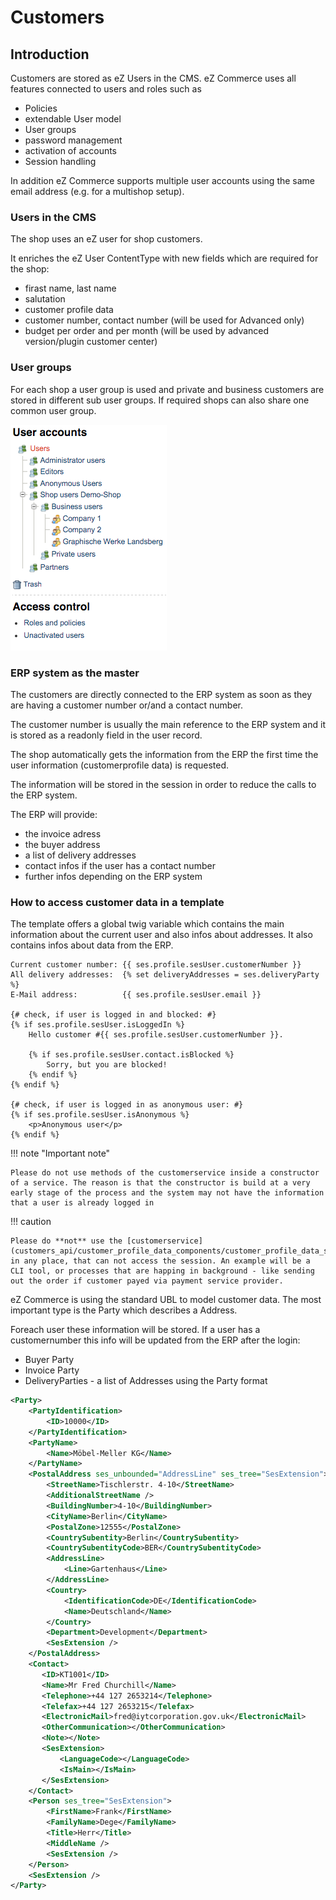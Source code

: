 # Customers

## Introduction

Customers are stored as eZ Users in the CMS. eZ Commerce uses all features connected to users and roles such as

- Policies
- extendable User model
- User groups
- password management
- activation of accounts
- Session handling

In addition eZ Commerce supports multiple user accounts using the same email address (e.g. for a multishop setup).

### Users in the CMS

The shop uses an eZ user for shop customers. 

It enriches the eZ User ContentType with new fields which are required for the shop:

- firast name, last name
- salutation
- customer profile data
- customer number, contact number (will be used for Advanced only)
- budget per order and per month (will be used by advanced version/plugin customer center)

### User groups

For each shop a user group is used and private and business customers are stored in different sub user groups. If required shops can also share one common user group.

![](../img/customers_1.png)

### ERP system as the master

The customers are directly connected to the ERP system as soon as they are having a customer number or/and a contact number. 

The customer number is usually the main reference to the ERP system and it is stored as a readonly field in the user record. 

The shop automatically gets the information from the ERP the first time the user information (customerprofile data) is requested.

The information will be stored in the session in order to reduce the calls to the ERP system.

The ERP will provide:

- the invoice adress
- the buyer address
- a list of delivery addresses
- contact infos if the user has a contact number
- further infos depending on the ERP system

### How to access customer data in a template

The template offers a global twig variable which contains the main information about the current user and also infos about addresses. It also contains infos about data from the ERP.

``` 
Current customer number: {{ ses.profile.sesUser.customerNumber }}
All delivery addresses:  {% set deliveryAddresses = ses.deliveryParty %}
E-Mail address:          {{ ses.profile.sesUser.email }}
  
{# check, if user is logged in and blocked: #}
{% if ses.profile.sesUser.isLoggedIn %}
    Hello customer #{{ ses.profile.sesUser.customerNumber }}.
  
    {% if ses.profile.sesUser.contact.isBlocked %}
        Sorry, but you are blocked!
    {% endif %}
{% endif %}
  
{# check, if user is logged in as anonymous user: #}
{% if ses.profile.sesUser.isAnonymous %}
    <p>Anonymous user</p>
{% endif %}
```

!!! note "Important note"

    Please do not use methods of the customerservice inside a constructor of a service. The reason is that the constructor is build at a very early stage of the process and the system may not have the information that a user is already logged in

!!! caution

    Please do **not** use the [customerservice](customers_api/customer_profile_data_components/customer_profile_data_services.md) in any place, that can not access the session. An example will be a CLI tool, or processes that are happing in background - like sending out the order if customer payed via payment service provider.

eZ Commerce is using the standard UBL to model customer data. The most important type is the Party which describes a Address. 

Foreach user these information will be stored. If a user has a customernumber this info will be updated from the ERP after the login: 

  - Buyer Party
  - Invoice Party
  - DeliveryParties - a list of Addresses using the Party format 

``` xml
<Party>
    <PartyIdentification>
        <ID>10000</ID>
    </PartyIdentification>
    <PartyName>
        <Name>Möbel-Meller KG</Name>
    </PartyName>
    <PostalAddress ses_unbounded="AddressLine" ses_tree="SesExtension">
        <StreetName>Tischlerstr. 4-10</StreetName>
        <AdditionalStreetName />
        <BuildingNumber>4-10</BuildingNumber>
        <CityName>Berlin</CityName>
        <PostalZone>12555</PostalZone>
        <CountrySubentity>Berlin</CountrySubentity>
        <CountrySubentityCode>BER</CountrySubentityCode>
        <AddressLine>
            <Line>Gartenhaus</Line>
        </AddressLine>
        <Country>
            <IdentificationCode>DE</IdentificationCode>
            <Name>Deutschland</Name>
        </Country>
        <Department>Development</Department>
        <SesExtension />
    </PostalAddress>
    <Contact>
       <ID>KT1001</ID>
       <Name>Mr Fred Churchill</Name>
       <Telephone>+44 127 2653214</Telephone>
       <Telefax>+44 127 2653215</Telefax>
       <ElectronicMail>fred@iytcorporation.gov.uk</ElectronicMail>
       <OtherCommunication></OtherCommunication>
       <Note></Note>
       <SesExtension>
           <LanguageCode></LanguageCode>
           <IsMain></IsMain>
       </SesExtension>
    </Contact>
    <Person ses_tree="SesExtension">
        <FirstName>Frank</FirstName>
        <FamilyName>Dege</FamilyName>
        <Title>Herr</Title>
        <MiddleName />
        <SesExtension />
    </Person>
    <SesExtension />
</Party>
```
